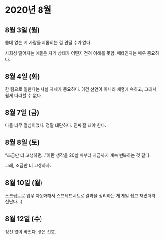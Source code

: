 # 2020년 8월

## 8월 3일 (월)

쓸데 없는 게 사람들 괴롭히는 걸 견딜 수가 없다.

사회성 떨어지는 애들은 자기 상태가 어떤지 전혀 이해를 못함. 메타인지는 매우 중요하다.

## 8월 4일 (화)

한 팀으로 일한다는 사실 자체가 중요하다. 이건 선언이 아니라 체험에 속하고, 그래서 쉽게 따라할 수 없다.

## 8월 7일 (금)

다들 너무 열심이었다. 정말 대단하다. 진짜 잘 돼야 한다.

## 8월 8일 (토)

“조금만 더 고생하면…”이란 생각을 20살 때부터 지금까지 계속 반복하는 것 같다.

그래, 조금만 더 고생하자.

## 8월 10일 (월)

스크립트로 업무 자동화해서 스프레드시트로 결과물 정리하는 게 제일 쉽고 재밌더라. 신난다. :)

## 8월 12일 (수)

정신 없이 바쁘다. 좋은 신호.
